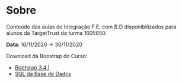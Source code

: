 # Sobre
Conteúdo das aulas de Integração F.E. com B.D disponibilizados para alunos da TargetTrust da turma 1605850.

**Data**: 16/11/2020 -> 30/11/2020


Download da Boostrap do Curso:
* [Bootsrap 3.4.1](https://drive.google.com/file/d/1aDZOPyXIMWFMLKHxB8AENH0b8-RXRkQS/view)
* [SQL da Base de Dados](https://pastebin.com/raw/TN0iLFXt)
